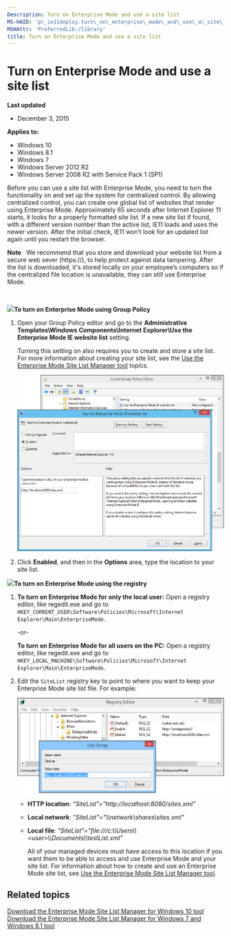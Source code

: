 ```yaml
---
Description: Turn on Enterprise Mode and use a site list
MS-HAID: 'p\_ie11deploy.turn\_on\_enterprise\_mode\_and\_use\_a\_site\_list'
MSHAttr: 'PreferredLib:/library'
title: Turn on Enterprise Mode and use a site list
---
```


# Turn on Enterprise Mode and use a site list


**Last updated**

-   December 3, 2015

**Applies to:**

-   Windows 10
-   Windows 8.1
-   Windows 7
-   Windows Server 2012 R2
-   Windows Server 2008 R2 with Service Pack 1 (SP1)

Before you can use a site list with Enterprise Mode, you need to turn the functionality on and set up the system for centralized control. By allowing centralized control, you can create one global list of websites that render using Enterprise Mode. Approximately 65 seconds after Internet Explorer 11 starts, it looks for a properly formatted site list. If a new site list if found, with a different version number than the active list, IE11 loads and uses the newer version. After the initial check, IE11 won’t look for an updated list again until you restart the browser.

**Note**  
We recommend that you store and download your website list from a secure web sever (https://), to help protect against data tampering. After the list is downloaded, it's stored locally on your employee’s computers so if the centralized file location is unavailable, they can still use Enterprise Mode.

 

![](../common/wedge.gif)**To turn on Enterprise Mode using Group Policy**

1.  Open your Group Policy editor and go to the **Administrative Templates\\Windows Components\\Internet Explorer\\Use the Enterprise Mode IE website list** setting.

    Turning this setting on also requires you to create and store a site list. For more information about creating your site list, see the [Use the Enterprise Mode Site List Manager tool](use-the-enterprise-mode-site-list-manager-tool.md) topics.

    ![local group policy editor for using a site list](images/ie-emie-grouppolicysitelist.png)

2.  Click **Enabled**, and then in the **Options** area, type the location to your site list.

![](../common/wedge.gif)**To turn on Enterprise Mode using the registry**

1.  **To turn on Enterprise Mode for only the local user:** Open a registry editor, like regedit.exe and go to `HKEY_CURRENT_USER\Software\Policies\Microsoft\Internet Explorer\Main\EnterpriseMode`.

    -or-

    **To turn on Enterprise Mode for all users on the PC:** Open a registry editor, like regedit.exe and go to `HKEY_LOCAL_MACHINE\Software\Policies\Microsoft\Internet Explorer\Main\EnterpriseMode`.

2.  Edit the `SiteList` registry key to point to where you want to keep your Enterprise Mode site list file. For example:

    ![enterprise mode with site list in the registry](images/ie-emie-registrysitelist.png)

    -   **HTTP location**: *“SiteList”=”http://localhost:8080/sites.xml”*

    -   **Local network**: *"SiteList"="\\\\network\\shares\\sites.xml"*

    -   **Local file**: *"SiteList"="file:///c:\\\\Users\\\\&lt;user&gt;\\\\Documents\\\\testList.xml"*

        All of your managed devices must have access to this location if you want them to be able to access and use Enterprise Mode and your site list. For information about how to create and use an Enterprise Mode site list, see [Use the Enterprise Mode Site List Manager tool](use-the-enterprise-mode-site-list-manager-tool.md).

## Related topics


[Download the Enterprise Mode Site List Manager for Windows 10 tool](http://go.microsoft.com/fwlink/?LinkId=716853)
[Download the Enterprise Mode Site List Manager for Windows 7 and Windows 8.1 tool](http://go.microsoft.com/fwlink/?LinkID=394378)
 

 



